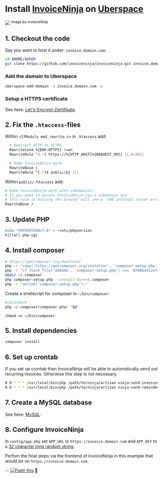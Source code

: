 # Install [InvoiceNinja](https://app.invoiceninja.com/invoice_now?rc=GCYXTIBU) on [Uberspace](https://uberspace.de/)

![](https://www.invoiceninja.com/wp-content/themes/invoice-ninja/images/laptop.jpg)
<sup>Image by InvoiceNinja</sup>

## 1. Checkout the code

Say you want to host it under: `invoice.domain.com`:

```sh
cd $HOME/$USER
git clone https://github.com/invoiceninja/invoiceninja.git invoice.domain.com
```

### Add the domain to Uberspace

```sh
uberspace-add-domain -d invoice.domain.com -w
```

### Setup a HTTPS certificate

See here: [Let's-Encrypt-Zertifikate](https://wiki.uberspace.de/webserver:https?s[]=encrypt#let_s-encrypt-zertifikate).


## 2. Fix the `.htaccess`-files

Within `<IfModule mod_rewrite.c>` in `.htaccess` add:

```sh
  # Redirect HTTP to HTTPS:
  RewriteCond %{ENV:HTTPS} !=on
  RewriteRule ^(.*) https://%{HTTP_HOST}%{REQUEST_URI} [L,R=301]

  # Make InvoiceNinja work:
  RewriteBase /
  RewriteRule ^(.*)$ public/$1 [L]
```

Within `public/.htaccess` add:
```sh
# Make InvoiceNinja work with subdomains:
# If you want to access InvoiceNinja via a subdomain and 
# this rule is missing the browser will see a `500 internal server error`.
RewriteBase /
```

## 3. Update PHP

```sh
echo "PHPVERSION=7.0" > ~/etc/phpversion
killall php-cgi
```


## 4. Install composer

```sh
# https://getcomposer.org/download/
php -r "copy('https://getcomposer.org/installer', 'composer-setup.php');"
php -r "if (hash_file('SHA384', 'composer-setup.php') === '070854512ef404f16bac87071a6db9fd9721da1684cd4589b1196c3faf71b9a2682e2311b36a5079825e155ac7ce150d') { echo 'Installer verified'; } else { echo 'Installer corrupt'; unlink('composer-setup.php'); } echo PHP_EOL;"
mkdir ~/.composer
php composer-setup.php --install-dir=~/.composer
php -r "unlink('composer-setup.php');"
```

Create a shellscript for composer in `~/bin/composer`:

```sh
#/bin/bash
php ~/.composer/composer.phar "$@"
```

`chmod +x ~/bin/composer`


## 5. Install dependencies

```sh
composer install
```


## 6. Set up crontab

If you set up crontab then InvoiceNinja will be able to automatically send out recurring invoices. Otherwise this step is not necessary.

```sh
0 8 * * * /usr/local/bin/php /path/to/ninja/artisan ninja:send-invoices
0 8 * * * /usr/local/bin/php /path/to/ninja/artisan ninja:send-reminders
```


## 7. Create a MySQL database

See here: [MySQL](https://wiki.uberspace.de/database:mysql?s[]=mysql).


## 8. Configure InvoiceNinja

In `config/app.php` set `APP_URL` to `https://invoice.domain.com` and `APP_KEY` to a [32 character long random string](https://www.random.org/strings/?num=2&len=16&digits=on&upperalpha=on&loweralpha=on&unique=on&format=html&rnd=new).

Perfom the final steps via the frontend of InvoiceNinja in this example that would be on `https://invoice.domain.com`.


--
[![Flattr this](https://button.flattr.com/flattr-badge-large.png)](https://flattr.com/submit/auto?fid=2pkq07&url=https%3A%2F%2Fgithub.com%2Fpguth%2Finstall-invoiceninja) :rocket:
